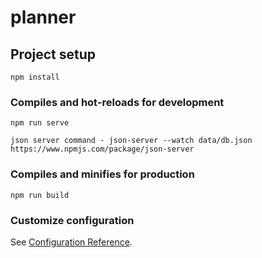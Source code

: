 # planner

## Project setup
```
npm install
```

### Compiles and hot-reloads for development
```
npm run serve

json server command - json-server --watch data/db.json
https://www.npmjs.com/package/json-server
```

### Compiles and minifies for production
```
npm run build
```

### Customize configuration
See [Configuration Reference](https://cli.vuejs.org/config/).
